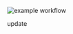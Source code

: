 ![example workflow](https://github.com/pietrel/workshop/actions/workflows/go.yml/badge.svg?branch=main)


update
